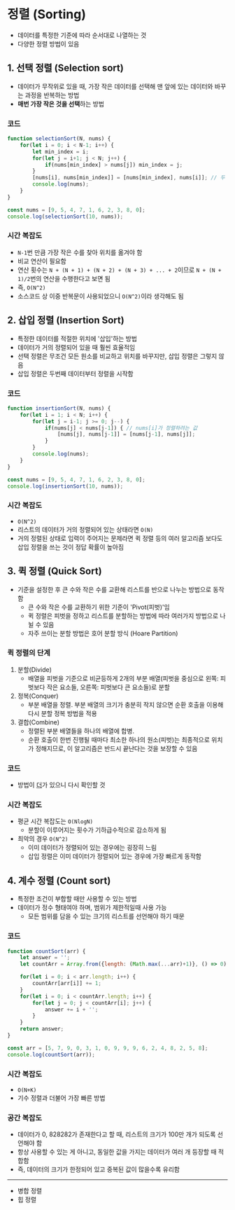 # 정렬 (Sorting)
- 데이터를 특정한 기준에 따라 순서대로 나열하는 것
- 다양한 정렬 방법이 있음

## 1. 선택 정렬 (Selection sort)
- 데이터가 무작위로 있을 때, 가장 작은 데이터를 선택해 맨 앞에 있는 데이터와 바꾸는 과정을 반복하는 방법
- **매번 가장 작은 것을 선택**하는 방법

### 코드 
```js
function selectionSort(N, nums) {
    for(let i = 0; i < N-1; i++) {
        let min_index = i;
        for(let j = i+1; j < N; j++) {
            if(nums[min_index] > nums[j]) min_index = j;
        }
        [nums[i], nums[min_index]] = [nums[min_index], nums[i]]; // 두 데이터 스와핑
        console.log(nums);
    }
}

const nums = [9, 5, 4, 7, 1, 6, 2, 3, 8, 0];
console.log(selectionSort(10, nums));
```

### 시간 복잡도
- `N-1`번 만큼 가장 작은 수를 찾아 위치를 옮겨야 함
- 비교 연산이 필요함
- 연산 횟수는 `N + (N + 1) + (N + 2) + (N + 3) + ... + 2`이므로 `N + (N + 1)/2`번의 연산을 수행한다고 보면 됨
- 즉, `O(N^2)`
- 소스코드 상 이중 반복문이 사용되었으니 `O(N^2)`이라 생각해도 됨

## 2. 삽입 정렬 (Insertion Sort)
- 특정한 데이터를 적절한 위치에 '삽입'하는 방법
- 데이터가 거의 정렬되어 있을 때 훨씬 효율적임
- 선택 정렬은 무조건 모든 원소를 비교하고 위치를 바꾸지만, 삽입 정렬은 그렇지 않음
- 삽입 정렬은 두번째 데이터부터 정렬을 시작함

### 코드
```js
function insertionSort(N, nums) {
    for(let i = 1; i < N; i++) {
        for(let j = i-1; j >= 0; j--) {
            if(nums[j] < nums[j-1]) { // nums[i]가 정렬하려는 값
                [nums[j], nums[j-1]] = [nums[j-1], nums[j]];
            }
        }
        console.log(nums);
    }
}

const nums = [9, 5, 4, 7, 1, 6, 2, 3, 8, 0];
console.log(insertionSort(10, nums));
```

### 시간 복잡도
- `O(N^2)`
- 리스트의 데이터가 거의 정렬되어 있는 상태라면 `O(N)`
- 거의 정렬된 상태로 입력이 주어지는 문제라면 퀵 정렬 등의 여러 알고리즘 보다도 삽입 정렬을 쓰는 것이 정답 확률이 높아짐

## 3. 퀵 정렬 (Quick Sort)
- 기준을 설정한 후 큰 수와 작은 수를 교환해 리스트를 반으로 나누는 방법으로 동작함
  - 큰 수와 작은 수를 교환하기 위한 기준이 'Pivot(피벗)'임
  - 퀵 정렬은 피벗을 정하고 리스트를 분할하는 방법에 따라 여러가지 방법으로 나뉠 수 있음
  - 자주 쓰이는 분할 방법은 호어 분할 방식 (Hoare Partition)

### 퀵 정렬의 단계
1. 분할(Divide)
   - 배열을 피벗을 기준으로 비균등하게 2개의 부분 배열(피벗을 중심으로 왼쪽: 피벗보다 작은 요소들, 오른쪽: 피벗보다 큰 요소들)로 분할
2. 정복(Conquer)
   - 부분 배열을 정렬. 부분 배열의 크기가 충분히 작지 않으면 순환 호출을 이용해 다시 분할 정복 방법을 적용
3. 결합(Combine)
   - 정렬된 부분 배열들을 하나의 배열에 합병.
   - 순환 호출이 한번 진행될 때마다 최소한 하나의 원소(피벗)는 최종적으로 위치가 정해지므로, 이 알고리즘은 반드시 끝난다는 것을 보장할 수 있음


### 코드
- 방법이 [더](https://im-developer.tistory.com/135)가 있으니 다시 확인할 것

### 시간 복잡도
- 평균 시간 복잡도는 `O(NlogN)`
  - 분할이 이루어지는 횟수가 기하급수적으로 감소하게 됨
- 최악의 경우 `O(N^2)`
  - 이미 데이터가 정렬되어 있는 경우에는 굉장히 느림
  - 삽입 정렬은 이미 데이터가 정렬되어 있는 경우에 가장 빠르게 동작함 

## 4. 계수 정렬 (Count sort)
- 특정한 조건이 부합할 때만 사용할 수 있는 방법
- 데이터가 정수 형태여야 하며, 범위가 제한적일때 사용 가능 
  - 모든 범위를 담을 수 있는 크기의 리스트를 선언해야 하기 때문

### 코드
```js
function countSort(arr) {
    let answer = '';
    let countArr = Array.from({length: (Math.max(...arr)+1)}, () => 0);

    for(let i = 0; i < arr.length; i++) {
        countArr[arr[i]] += 1;
    }
    for(let i = 0; i < countArr.length; i++) {
        for(let j = 0; j < countArr[i]; j++) {
            answer += i + '';
        }
    }
    return answer;
}

const arr = [5, 7, 9, 0, 3, 1, 0, 9, 9, 9, 6, 2, 4, 8, 2, 5, 8];
console.log(countSort(arr));
```

### 시간 복잡도
- `O(N+K)`
- 기수 정렬과 더불어 가장 빠른 방법

### 공간 복잡도
- 데이터가 0, 828282가 존재한다고 할 때, 리스트의 크기가 100만 개가 되도록 선언해야 함
- 항상 사용할 수 있는 게 아니고, 동일한 값을 가지는 데이터가 여러 개 등장할 때 적합함
- 즉, 데이터의 크기가 한정되어 있고 중복된 값이 많을수록 유리함

---
+ 병합 정렬
+ 힙 정렬